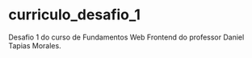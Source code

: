 # curriculo_desafio_1
Desafio 1 do curso de Fundamentos Web Frontend do professor Daniel Tapias Morales.
